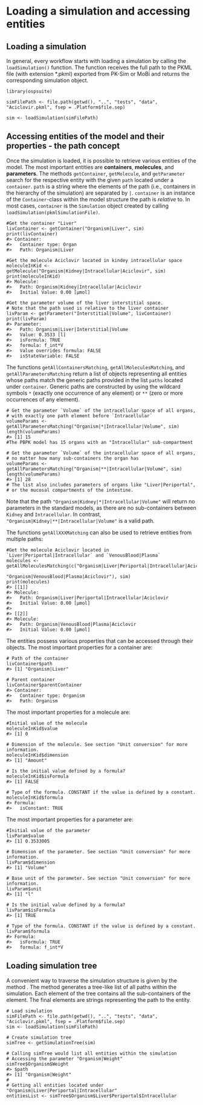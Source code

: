 Loading a simulation and accessing entities
===========================================

Loading a simulation
--------------------

In general, every workflow starts with loading a simulation by calling
the `loadSimulation()` function. The function receives the full path to
the PKML file (with extension \*.pkml) exported from PK-Sim or MoBi and
returns the corresponding simulation object.

    library(ospsuite)

    simFilePath <- file.path(getwd(), "..", "tests", "data", "Aciclovir.pkml", fsep = .Platform$file.sep)

    sim <- loadSimulation(simFilePath)

Accessing entities of the model and their properties - the path concept
-----------------------------------------------------------------------

Once the simulation is loaded, it is possible to retrieve various
entities of the model. The most important entities are **containers**,
**molecules**, and **parameters**. The methods `getContainer`,
`getMolecule`, and `getParameter` search for the respective entity with
the given `path` located under a `container`. `path` is a string where
the elements of the path (i.e., containers in the hierarchy of the
simulation) are separated by `|`. `container` is an instance of the
`Container`-class within the model structure the path is *relative* to.
In most cases, `container` is the `Simulation` object created by calling
`loadSimulation(pkmlSimulationFile)`.

    #Get the container "Liver"
    livContainer <- getContainer("Organism|Liver", sim)
    print(livContainer)
    #> Container: 
    #>   Container type: Organ
    #>   Path: Organism|Liver

    #Get the molecule Aciclovir located in kindey intracellular space
    moleculeInKid <- getMolecule("Organism|Kidney|Intracellular|Aciclovir", sim)
    print(moleculeInKid)
    #> Molecule: 
    #>   Path: Organism|Kidney|Intracellular|Aciclovir
    #>   Initial Value: 0.00 [µmol]

    #Get the parameter volume of the liver interstitial space.
    # Note that the path used is relative to the liver container
    livParam <- getParameter("Interstitial|Volume", livContainer)
    print(livParam)
    #> Parameter: 
    #>   Path: Organism|Liver|Interstitial|Volume
    #>   Value: 0.3533 [l]
    #>   isFormula: TRUE
    #>   formula: f_int*V
    #>   Value overrides formula: FALSE
    #>   isStateVariable: FALSE

The functions `getAllContainersMatching`, `getAllMoleculesMatching`, and
`getAllParametersMatching` return a list of objects representing all
entities whose paths match the generic paths provided in the list
`paths` located under `container`. Generic paths are constructed by
using the wildcard symbols `*` (exactly one occurrence of any element)
or `**` (zero or more occurrences of any element).

    # Get the parameter `Volume` of the intracellular space of all organs,
    # with exactly one path element before `Intracellular`
    volumeParams <- getAllParametersMatching("Organism|*|Intracellular|Volume", sim)
    length(volumeParams)
    #> [1] 15
    #The PBPK model has 15 organs with an "Intracellular" sub-compartment

    # Get the parameter `Volume` of the intracellular space of all organs,
    # no matter how many sub-containers the organ has
    volumeParams <- getAllParametersMatching("Organism|**|Intracellular|Volume", sim)
    length(volumeParams)
    #> [1] 28
    # The list also includes parameters of organs like "Liver|Periportal",
    # or the mucosal compartments of the intestine.

Note that the path `"Organism|Kidney|*|Intracellular|Volume"` will
return no parameters in the standard models, as there are no
sub-containers between `Kidney` and `Intracellular`. In contrast,
`"Organism|Kidney|**|Intracellular|Volume"` is a valid path.

The functions `getAllXXXMatching` can also be used to retrieve entities
from multiple paths:

    #Get the molecule Aciclovir located in `Liver|Periportal|Intracellular` and `VenousBlood|Plasma`
    molecules <- getAllMoleculesMatching(c("Organism|Liver|Periportal|Intracellular|Aciclovir",
                                           "Organism|VenousBlood|Plasma|Aciclovir"), sim)
    print(molecules)
    #> [[1]]
    #> Molecule: 
    #>   Path: Organism|Liver|Periportal|Intracellular|Aciclovir
    #>   Initial Value: 0.00 [µmol]
    #> 
    #> [[2]]
    #> Molecule: 
    #>   Path: Organism|VenousBlood|Plasma|Aciclovir
    #>   Initial Value: 0.00 [µmol]

The entities possess various properties that can be accessed through
their objects. The most important properties for a container are:

    # Path of the container
    livContainer$path
    #> [1] "Organism|Liver"

    # Parent container
    livContainer$parentContainer
    #> Container: 
    #>   Container type: Organism
    #>   Path: Organism

The most important properties for a molecule are:

    #Initial value of the molecule
    moleculeInKid$value
    #> [1] 0

    # Dimension of the molecule. See section "Unit conversion" for more information.
    moleculeInKid$dimension
    #> [1] "Amount"

    # Is the initial value defined by a formula?
    moleculeInKid$isFormula
    #> [1] FALSE

    # Type of the formula. CONSTANT if the value is defined by a constant.
    moleculeInKid$formula
    #> Formula: 
    #>   isConstant: TRUE

The most important properties for a parameter are:

    #Initial value of the parameter
    livParam$value
    #> [1] 0.3533005

    # Dimension of the parameter. See section "Unit conversion" for more information.
    livParam$dimension
    #> [1] "Volume"

    # Base unit of the parameter. See section "Unit conversion" for more information.
    livParam$unit
    #> [1] "l"

    # Is the initial value defined by a formula?
    livParam$isFormula
    #> [1] TRUE

    # Type of the formula. CONSTANT if the value is defined by a constant.
    livParam$formula
    #> Formula: 
    #>   isFormula: TRUE
    #>   formula: f_int*V

Loading simulation tree
-----------------------

A convenient way to traverse the simulation structure is given by the
method . The method generates a tree-like list of all paths within the
simulation. Each element of the tree contains all the sub-containers of
the element. The final elements are strings representing the path to the
entity.

    # Load simulation
    simFilePath <- file.path(getwd(), "..", "tests", "data", "Aciclovir.pkml", fsep = .Platform$file.sep)
    sim <- loadSimulation(simFilePath)

    # Create simulation tree
    simTree <- getSimulationTree(sim)
     
    # Calling simTree would list all entities within the simulation
    # Accessing the parameter "Organism|Weight"
    simTree$Organism$Weight
    #> $path
    #> [1] "Organism|Weight"
    # 
    # Getting all entities located under "Organism|Liver|Periportal|Intracellular"
    entitiesList <- simTree$Organism$Liver$Periportal$Intracellular
